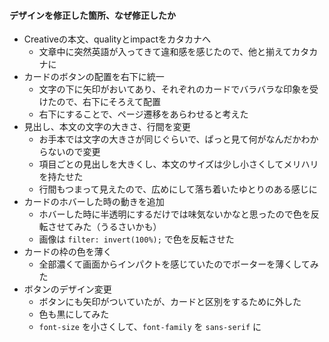 #### デザインを修正した箇所、なぜ修正したか

- Creativeの本文、qualityとimpactをカタカナへ
  - 文章中に突然英語が入ってきて違和感を感じたので、他と揃えてカタカナに
- カードのボタンの配置を右下に統一
  - 文字の下に矢印がおいてあり、それぞれのカードでバラバラな印象を受けたので、右下にそろえて配置
  - 右下にすることで、ページ遷移をあらわせると考えた
- 見出し、本文の文字の大きさ、行間を変更
  - お手本では文字の大きさが同じぐらいで、ぱっと見て何がなんだかわからないので変更
  - 項目ごとの見出しを大きくし、本文のサイズは少し小さくしてメリハリを持たせた
  - 行間もつまって見えたので、広めにして落ち着いたゆとりのある感じに
- カードのホバーした時の動きを追加
  - ホバーした時に半透明にするだけでは味気ないかなと思ったので色を反転させてみた（うるさいかも）
  - 画像は `filter: invert(100%);` で色を反転させた
- カードの枠の色を薄く
  - 全部濃くて画面からインパクトを感じていたのでボーターを薄くしてみた
- ボタンのデザイン変更
  - ボタンにも矢印がついていたが、カードと区別をするために外した
  - 色も黒にしてみた
  - `font-size` を小さくして、`font-family` を `sans-serif` に